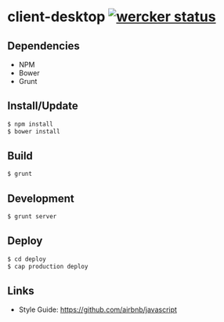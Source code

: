 # client-desktop [![wercker status](https://app.wercker.com/status/632b9941c98f988188237f4395abeade/m "wercker status")](https://app.wercker.com/project/bykey/632b9941c98f988188237f4395abeade)

## Dependencies
* NPM
* Bower
* Grunt

## Install/Update
```sh
$ npm install
$ bower install
```

## Build
```sh
$ grunt
```

## Development
```sh
$ grunt server
```

## Deploy
```sh
$ cd deploy
$ cap production deploy
```

## Links

* Style Guide: https://github.com/airbnb/javascript
